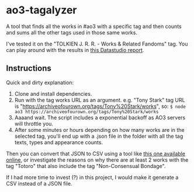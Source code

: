 # ao3-tagalyzer

A tool that finds all the works in #ao3 with a specific tag and then counts and sums all the other tags used in those same works.

I've tested it on the "TOLKIEN J. R. R. - Works & Related Fandoms" tag. You can play around with the results in [this Datastudio report](https://datastudio.google.com/u/0/reporting/db4185ea-2a11-4bd3-881e-901f088ae0cb/page/zNDqC).

## Instructions

Quick and dirty explanation:

1. Clone and install dependencies.
2. Run with the tag works URL as an argument. e.g. "Tony Stark" tag URL is "https://archiveofourown.org/tags/Tony%20Stark/works", so:
  ``
    $ node ao3 https://archiveofourown.org/tags/Tony%20Stark/works
  ``
3. Aaaand wait. The script includes a exponential backoff as AO3 servers will throttle you.
4. After some minutes or hours depending on how many works are in the selected tag, you'll end up with a .json file in the folder with all the tag texts, types and appearance counts.

Then you can convert that JSON to CSV using a tool like [this one available online](https://www.convertcsv.com/json-to-csv.htm), or investigate the reasons on why there are at least 2 works with the tag "Totoro" that also include the tag "Non-Consensual Bondage".

If I had more time to invest (?) in this project, I would make it generate a CSV instead of a JSON file.
